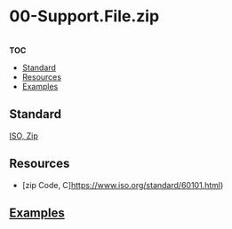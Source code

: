 # 00-Support.File.zip
\
**TOC**

  - [Standard](#standard)
  - [Resources](#resources)
  - [Examples](#examples)


## Standard

[ISO, Zip](https://www.iso.org/standard/60101.html)

## Resources

  - [zip Code, C]https://www.iso.org/standard/60101.html)


## [Examples](examples/README.md#zip)

